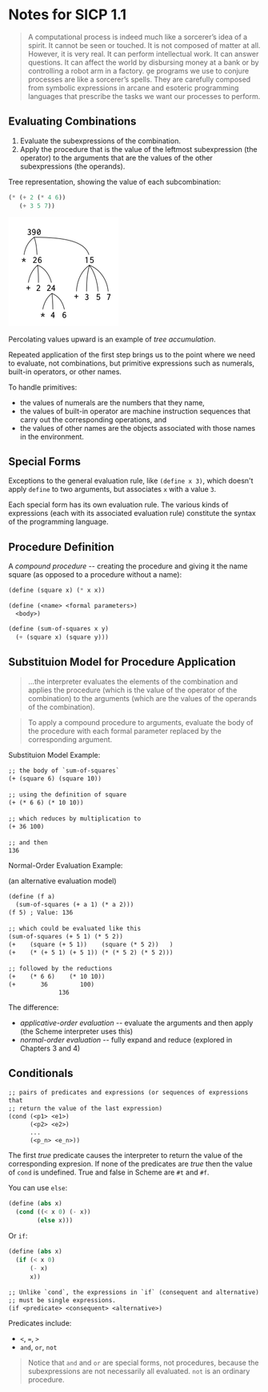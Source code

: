 # Notes for SICP 1.1

> A computational process is indeed much like a sorcerer’s idea of a spirit. It cannot be seen or touched. It is not composed of matter at all. However, it is very real. It can perform intellectual work. It can answer questions. It can affect the world by disbursing money at a bank or by controlling a robot arm in a factory. e programs we use to conjure processes are like a sorcerer’s spells. They are carefully composed from symbolic expressions in arcane and esoteric programming languages that prescribe the tasks we want our processes to perform.

## Evaluating Combinations

1. Evaluate the subexpressions of the combination.
2. Apply the procedure that is the value of the leftmost subexpression (the operator) to the arguments that are the values of the other subexpressions (the operands).

Tree representation, showing the value of each subcombination:

```scheme
(* (+ 2 (* 4 6))
   (+ 3 5 7))
```

![tree representation](../assets/fig-1.1.2.png)

Percolating values upward is an example of _tree accumulation_.

Repeated application of the first step brings us to the point where we need to evaluate, not combinations, but primitive expressions such as numerals, built-in operators, or other names.

To handle primitives:

- the values of numerals are the numbers that they name,
- the values of built-in operator are machine instruction sequences that carry out the corresponding operations, and
- the values of other names are the objects associated with those names in the environment.

## Special Forms

Exceptions to the general evaluation rule, like `(define x 3)`, which doesn't apply `define` to two arguments, but associates `x` with a value `3`.

Each special form has its own evaluation rule. The various kinds of expressions (each with its associated evaluation rule) constitute the syntax of the programming language.

## Procedure Definition

A _compound procedure_ -- creating the procedure and giving it the name square (as opposed to a procedure without a name):

```scheme
(define (square x) (* x x))
```

```text
(define (<name> <formal parameters>)
  <body>)
```

```scheme
(define (sum-of-squares x y)
  (+ (square x) (square y)))
```

## Substituion Model for Procedure Application

> ...the interpreter evaluates the elements of the combination and applies the procedure (which is the value of the operator of the combination) to the arguments (which are the values of the operands of the combination).

> To apply a compound procedure to arguments, evaluate the body of the procedure with each formal parameter replaced by the corresponding argument.

Substituion Model Example:

```text
;; the body of `sum-of-squares`
(+ (square 6) (square 10))

;; using the definition of square
(+ (* 6 6) (* 10 10))

;; which reduces by multiplication to
(+ 36 100)

;; and then
136
```

Normal-Order Evaluation Example:

(an alternative evaluation model)

```text
(define (f a)
  (sum-of-squares (+ a 1) (* a 2)))
(f 5) ; Value: 136

;; which could be evaluated like this
(sum-of-squares (+ 5 1) (* 5 2))
(+    (square (+ 5 1))    (square (* 5 2))   )
(+    (* (+ 5 1) (+ 5 1)) (* (* 5 2) (* 5 2)))

;; followed by the reductions
(+    (* 6 6)    (* 10 10))
(+       36         100)
              136
```

The difference:

- _applicative-order evaluation_ -- evaluate the arguments and then apply (the Scheme interpreter uses this)
- _normal-order evaluation_ -- fully expand and reduce (explored in Chapters 3 and 4)

## Conditionals

```text
;; pairs of predicates and expressions (or sequences of expressions that
;; return the value of the last expression)
(cond (<p1> <e1>)
      (<p2> <e2>)
      ...
      (<p_n> <e_n>))
```

The first _true_ predicate causes the interpreter to return the value of the corresponding expresion. If none of the predicates are _true_ then the value of `cond` is undefined. True and false in Scheme are `#t` and `#f`.

You can use `else`:

```scheme
(define (abs x)
  (cond ((< x 0) (- x))
        (else x)))
```

Or `if`:

```scheme
(define (abs x)
  (if (< x 0)
      (- x)
      x))
```

```text
;; Unlike `cond`, the expressions in `if` (consequent and alternative)
;; must be single expressions.
(if <predicate> <consequent> <alternative>)
```

Predicates include:

- `<`, `=`, `>`
- `and`, `or`, `not`

> Notice that `and` and `or` are special forms, not procedures, because the subexpressions are not necessarily all evaluated. `not` is an ordinary procedure.
